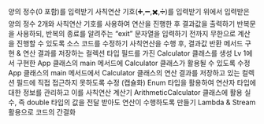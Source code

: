 양의 정수(0 포함)를 입력받기
사칙연산 기호(➕,➖,✖️,➗)를 입력받기
위에서 입력받은 양의 정수 2개와 사칙연산 기호를 사용하여 연산을 진행한 후 결과값을 출력하기
반복문을 사용하되, 반복의 종료를 알려주는 “exit” 문자열을 입력하기 전까지 무한으로 계산을 진행할 수 있도록 소스 코드를 수정하기
사칙연산을 수행 후, 결과값 반환 메서드 구현 & 연산 결과를 저장하는 컬렉션 타입 필드를 가진 Calculator 클래스를 생성
Lv 1에서 구현한 App 클래스의 main 메서드에 Calculator 클래스가 활용될 수 있도록 수정
App 클래스의 main 메서드에서 Calculator 클래스의 연산 결과를 저장하고 있는 컬렉션 필드에 직접 접근하지 못하도록 수정 (캡슐화)
Enum 타입을 활용하여 연산자 타입에 대한 정보를 관리하고 이를 사칙연산 계산기 ArithmeticCalculator 클래스에 활용
실수, 즉 double 타입의 값을 전달 받아도 연산이 수행하도록 만들기
Lambda & Stream 활용으로 코드의 간결화
